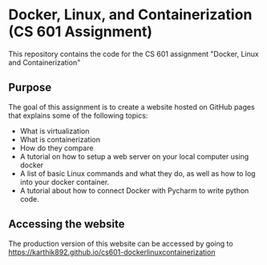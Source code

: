 # Docker, Linux, and Containerization (CS 601 Assignment)
This repository contains the code for the CS 601 assignment "Docker, Linux and Containerization"

## Purpose
The goal of this assignment is to create a website hosted on GitHub pages that explains some of the following topics:

- What is virtualization
- What is containerization
- How do they compare
- A tutorial on how to setup a web server on your local computer using docker
- A list of basic Linux commands and what they do, as well as how to log into your docker container.
- A tutorial about how to connect Docker with Pycharm to write python code.

## Accessing the website

The production version of this website can be accessed by going to https://karthik892.github.io/cs601-dockerlinuxcontainerization
